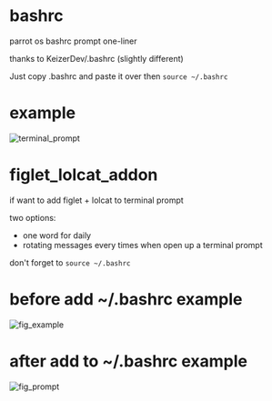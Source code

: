 # bashrc
parrot os bashrc prompt one-liner

thanks to KeizerDev/.bashrc (slightly different)

Just copy .bashrc and paste it over then `source ~/.bashrc`

# example
![terminal_prompt](https://github.com/user-attachments/assets/910a74a6-dffa-457a-9242-d7bd8fcd66f5)


# figlet_lolcat_addon

if want to add figlet + lolcat to terminal prompt

two options: 
 - one word for daily
 -  rotating messages every times when open up a terminal prompt

don't forget to `source ~/.bashrc`

# before add ~/.bashrc example
![fig_example](https://github.com/user-attachments/assets/95880238-2976-499d-9400-880f1e5bd167)

# after add to ~/.bashrc example
![fig_prompt](https://github.com/user-attachments/assets/ef587561-f3ca-4fab-8279-8f833cebb4c0)
